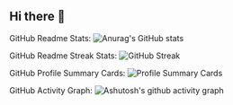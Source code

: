 ## Hi there 👋

GitHub Readme Stats:
![Anurag's GitHub stats](https://github-readme-stats.vercel.app/api?username=JarlDaryl&show_icons=true&theme=radical)

GitHub Readme Streak Stats:
![GitHub Streak](https://github-readme-streak-stats.herokuapp.com/?user=JarlDaryl&theme=dark)

GitHub Profile Summary Cards:
![Profile Summary Cards](https://github-profile-summary-cards.vercel.app/api/cards/profile-details?username=JarlDaryl&theme=vue)

GitHub Activity Graph:
![Ashutosh's github activity graph](https://github-readme-activity-graph.cyclic.app/graph?username=JarlDaryl&theme=react-dark)


